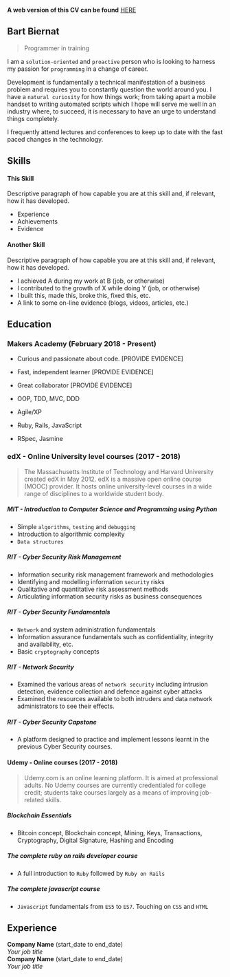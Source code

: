 **A web version of this CV can be found** [HERE](https://fo0s.github.io/)

## Bart Biernat
> Programmer in training

I am a `solution-oriented` and `proactive` person who is looking to harness my passion for `programming` in a change of career.

Development is fundamentally a technical manifestation of a business problem and requires you to constantly question the world around you. I have a `natural curiosity` for how things work; from taking apart a mobile handset to writing automated scripts which I hope will serve me well in an industry where, to succeed, it is necessary to have an urge to understand things completely.

I frequently attend lectures and conferences to keep up to date with the fast paced changes in the technology.

## Skills

#### This Skill

Descriptive paragraph of how capable you are at this skill and, if relevant, how it has developed.

- Experience
- Achievements
- Evidence

#### Another Skill

Descriptive paragraph of how capable you are at this skill and, if relevant, how it has developed.

- I achieved A during my work at B (job, or otherwise)
- I contributed to the growth of X while doing Y (job, or otherwise)
- I built this, made this, broke this, fixed this, etc.
- A link to some on-line evidence (blogs, videos, articles, etc.)

## Education

### Makers Academy (February 2018 - Present)

- Curious and passionate about code. [PROVIDE EVIDENCE]
- Fast, independent learner [PROVIDE EVIDENCE]
- Great collaborator [PROVIDE EVIDENCE]

- OOP, TDD, MVC, DDD
- Agile/XP
- Ruby, Rails, JavaScript
- RSpec, Jasmine

### edX - Online University level courses (2017 - 2018)
> The Massachusetts Institute of Technology and Harvard University created edX
> in May 2012. edX is a massive open online course (MOOC) provider. It hosts
> online university-level courses in a wide range of disciplines to a
> worldwide student body.

##### **MIT** - Introduction to Computer Science and Programming using Python
- Simple `algorithms`, `testing` and `debugging`
- Introduction to algorithmic complexity
- `Data structures`

##### **RIT** - Cyber Security Risk Management
- Information security risk management framework and methodologies
- Identifying and modelling information `security` risks
- Qualitative and quantitative risk assessment methods
- Articulating information security risks as business consequences

##### **RIT** - Cyber Security Fundamentals
- `Network` and system administration fundamentals
- Information assurance fundamentals such as confidentiality,
  integrity and availability, etc.
- Basic `cryptography` concepts

##### **RIT** - Network Security
- Examined the various areas of `network security` including
  intrusion detection, evidence collection and defence against
  cyber attacks
- Examined the resources available to both intruders and data
  network administrators to see their effects.

##### **RIT** - Cyber Security Capstone
- A platform designed to practice and implement lessons learnt
  in the previous Cyber Security courses.

#### Udemy - Online courses (2017 - 2018)
> Udemy.com is an online learning platform. It is aimed at professional adults.
> No Udemy courses are currently credentialed for college credit;
> students take courses largely as a means of improving job-related skills.

##### Blockchain Essentials
- Bitcoin concept, Blockchain concept, Mining, Keys,
  Transactions, Cryptography, Digital Signature, Hashing and Encoding

##### The complete ruby on rails developer course
- A full introduction to `Ruby` followed by `Ruby on Rails`

##### The complete javascript course
- `Javascript` fundamentals from `ES5` to `ES7`. Touching on `CSS` and `HTML`


## Experience

**Company Name** (start_date to end_date)    
*Your job title*  
**Company Name** (start_date to end_date)   
*Your job title*  
